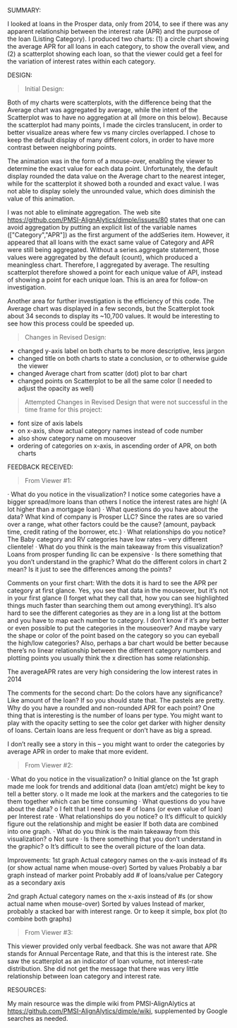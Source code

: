 SUMMARY:

I looked at loans in the Prosper data, only from 2014, to see if there was any apparent relationship between the interest rate (APR) and the purpose of the loan (Listing Category).  I produced two charts: (1) a circle chart showing the average APR for all loans in each category, to show the overall view, and (2) a scatterplot showing each loan, so that the viewer could get a feel for the variation of interest rates within each category.


DESIGN:

> Initial Design:

Both of my charts were scatterplots, with the difference being that the Average chart was aggregated by average, while the intent of the Scatterplot was to have no aggregation at all (more on this below).  Because the scatterplot had many points, I made the circles translucent, in order to better visualize areas where few vs many circles overlapped.  I chose to keep the default display of many different colors, in order to have more contrast between neighboring points.

The animation was in the form of a mouse-over, enabling the viewer to determine the exact value for each data point.  Unfortunately, the default display rounded the data value on the Average chart to the nearest integer, while for the scatterplot it showed both a rounded and exact value.  I was not able to display solely the unrounded value, which does diminish the value of this animation.

I was not able to eliminate aggregation.  The web site https://github.com/PMSI-AlignAlytics/dimple/issues/80 states that one can avoid aggregation by putting an explicit list of the variable names (["Category","APR"]) as the first argument of the addSeries item.  However, it appeared that all loans with the exact same value of Category and APR were still being aggregated.  Without a series.aggregate statement, those values were aggregated by the default (count), which produced a meaningless chart.  Therefore, I aggregated by average.  The resulting scatterplot therefore showed a point for each unique value of API, instead of showing a point for each unique loan.  This is an area for follow-on investigation.

Another area for further investigation is the efficiency of this code.  The Average chart was displayed in a few seconds, but the Scatterplot took about 34 seconds to display its ~10,700 values.  It would be interesting to see how this process could be speeded up.

> Changes in Revised Design:

- changed y-axis label on both charts to be more descriptive, less jargon
- changed title on both charts to state a conclusion, or to otherwise guide the viewer
- changed Average chart from scatter (dot) plot to bar chart
- changed points on Scatterplot to be all the same color (I needed to adjust the opacity as well)

> Attempted Changes in Revised Design that were not successful in the time frame for this project:

- font size of axis labels
- on x-axis, show actual category names instead of code number
- also show category name on mouseover
- ordering of categories on x-axis, in ascending order of APR, on both charts


FEEDBACK RECEIVED:

> From Viewer #1:

·         What do you notice in the visualization?
I notice some categories have a bigger spread/more loans than others
I notice the interest rates are high! (A lot higher than a mortgage loan)
·         What questions do you have about the data?
What kind of company is Prosper LLC?
Since the rates are so varied over a range, what other factors could be the cause?  (amount, payback time, credit rating of the borrower, etc.)
·         What relationships do you notice?
The Baby category and RV categories have low rates – very different clientele!
·         What do you think is the main takeaway from this visualization?
Loans from prosper funding llc can be expensive
·         Is there something that you don’t understand in the graphic?
What do the different colors in chart 2 mean?
Is it just to see the differences among the points?

Comments on your first chart:  With the dots it is hard to see the APR per category at first glance.  Yes, you see that data in the mouseover, but it’s not in your first glance (I forget what they call that, how you can see highlighted things much faster than searching them out among everything).
It’s also hard to see the different categories as they are in a long list at the bottom and you have to map each number to category.  I don’t know if it’s any better or even possible to put the categories in the mouseover?  And maybe vary the shape or color of the point based on the category so you can eyeball the high/low categories? 
Also, perhaps a bar chart would be better because there’s no linear relationship between the different category numbers and plotting points you usually think the x direction has some relationship.
 
The averageAPR rates are very high considering the low interest rates in 2014
 
The comments for the second chart:  Do the colors have any significance?  Like amount of the loan? If so you should state that.  The pastels are pretty. 
Why do you have a rounded and non-rounded APR for each point?
One thing that is interesting is the number of loans per type.  You might want to play with the opacity setting to see the color get darker with higher density of loans.  Certain loans are less frequent or don’t have as big a spread.
 
I don’t really see a story in this – you might want to order the categories by average APR in order to make that more evident.

> From Viewer #2:

·         What do you notice in the visualization?
o   Initial glance on the 1st graph made me look for trends and additional data (loan amt/etc) might be key to tell a better story.
o   It made me look at the markers and the categories to tie them together which can be time consuming
·         What questions do you have about the data? 
o   I felt that I need to see # of loans (or even value of loan) per Interest rate
·         What relationships do you notice?
o   It’s difficult to quickly figure out the relationship and might be easier If both data are combined into one graph.
·         What do you think is the main takeaway from this visualization?
o   Not sure
·         Is there something that you don’t understand in the graphic?
o   It’s difficult to see the overall picture of the loan data.

Improvements:
1st graph
Actual category names on the x-axis instead of #s (or show actual name when mouse-over)
Sorted by values
Probably a bar graph instead of marker point
Probably add # of loans/value per Category as a secondary axis
 
2nd graph
Actual category names on the x-axis instead of #s (or show actual name when mouse-over)
Sorted by values
Instead of marker, probably a stacked bar with interest range. Or to keep it simple, box plot (to combine both graphs)

> From Viewer #3:

This viewer provided only verbal feedback.  She was not aware that APR stands for Annual Percentage Rate, and that this is the interest rate.  She saw the scatterplot as an indicator of loan volume, not interest-rate distribution.  She did not get the message that there was very little relationship between loan category and interest rate.


RESOURCES:

My main resource was the dimple wiki from PMSI-AlignAlytics at https://github.com/PMSI-AlignAlytics/dimple/wiki, supplemented by Google searches as needed.